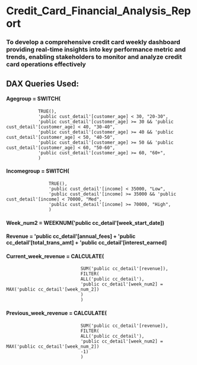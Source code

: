 # Credit_Card_Financial_Analysis_Report
### To develop a comprehensive credit card weekly dashboard providing real-time insights into key performance metric and trends, enabling stakeholders to monitor and analyze credit card operations effectively
## DAX Queries Used:
#### Agegroup = SWITCH(
                TRUE(),
                'public cust_detail'[customer_age] < 30, "20-30",
                'public cust_detail'[customer_age] >= 30 && 'public cust_detail'[customer_age] < 40, "30-40",
                'public cust_detail'[customer_age] >= 40 && 'public cust_detail'[customer_age] < 50, "40-50",
                'public cust_detail'[customer_age] >= 50 && 'public cust_detail'[customer_age] < 60, "50-60",
                'public cust_detail'[customer_age] >= 60, "60+",
                )
#### Incomegroup = SWITCH(
                    TRUE(),
                    'public cust_detail'[income] < 35000, "Low",
                    'public cust_detail'[income] >= 35000 && 'public cust_detail'[income] < 70000, "Med",
                    'public cust_detail'[income] >= 70000, "High",
                    )
#### Week_num2 = WEEKNUM('public cc_detail'[week_start_date])
#### Revenue = 'public cc_detail'[annual_fees] + 'public cc_detail'[total_trans_amt] + 'public cc_detail'[interest_earned]
#### Current_week_revenue = CALCULATE(
                                SUM('public cc_detail'[revenue]),
                                FILTER(
                                ALL('public cc_detail'),
                                'public cc_detail'[week_num2] = MAX('public cc_detail'[week_num_2])
                                )
                                )
#### Previous_week_revenue = CALCULATE(
                                SUM('public cc_detail'[revenue]),
                                FILTER(
                                ALL('public cc_detail'),
                                'public cc_detail'[week_num2] = MAX('public cc_detail'[week_num_2])
                                -1)
                                )
